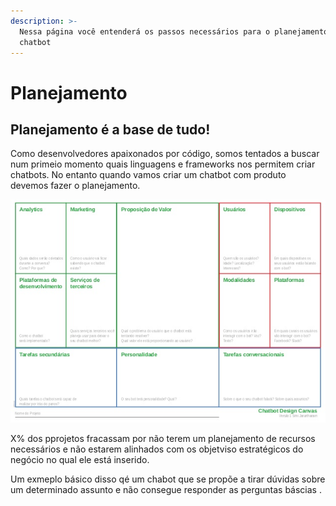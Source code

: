 ```yaml
---
description: >-
  Nessa página você entenderá os passos necessários para o planejamento de um
  chatbot
---
```


# Planejamento

## Planejamento é a base de tudo!

Como desenvolvedores apaixonados por código, somos tentados a buscar num primeio momento quais linguagens e frameworks nos permitem criar chatbots. No entanto quando vamos criar um chatbot com produto devemos fazer o planejamento.

![](.gitbook/assets/chatbot-design-canvas.jpg)

X% dos pprojetos fracassam por não terem um planejamento de recursos necessários e não estarem alinhados com os objetviso estratégicos do negócio no qual ele está inserido.

Um exmeplo básico disso qé um chabot que se propõe a tirar dúvidas sobre um determinado assunto e não consegue responder as perguntas báscias .







